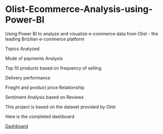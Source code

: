 # Olist-Ecommerce-Analysis-using-Power-BI
Using Power BI to analyze and visualize e-commerce data from Olist - the leading Brizilian e-commerce platform

Topics Analyzed

Mode of payments Analysis

Top 10 products based on frequency of selling

Delivery performance

Frieght and product price Relationship

Sentiment Analysis based on Reviews

This project is based on the dataset provided by Olist

Here is the completed dashboard

[Dashboard](https://github.com/Kalaivani-sg/Olist-Ecommerce-Analysis-using-Power-BI/blob/main/Dashboard.jpg)

